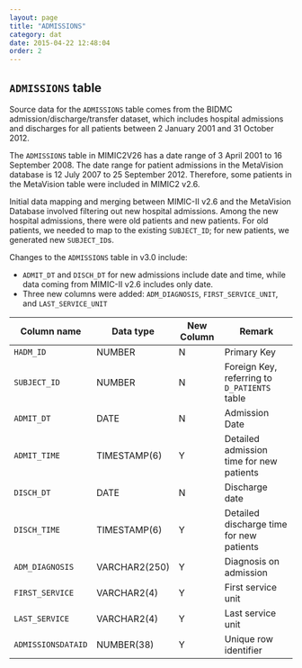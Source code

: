 ```yaml
---
layout: page
title: "ADMISSIONS"
category: dat
date: 2015-04-22 12:48:04
order: 2
---
```


## ```ADMISSIONS``` table

Source data for the ```ADMISSIONS``` table comes from the BIDMC
admission/discharge/transfer dataset, which includes hospital
admissions and discharges for all patients between 2 January 2001 and
31 October 2012.

The ```ADMISSIONS``` table in MIMIC2V26 has a date range of 3 April 2001 to
16 September 2008. The date range for patient admissions in the MetaVision database is 12 July 2007 to 25 September 2012. Therefore, some patients in the MetaVision table were included in MIMIC2 v2.6.

Initial data mapping and merging between MIMIC-II v2.6 and the MetaVision Database involved filtering out new hospital admissions. Among the new hospital admissions, there were old patients and new patients. For old patients, we needed to map to the existing ```SUBJECT_ID```; for new patients, we generated new ```SUBJECT_ID```s.

Changes to the ```ADMISSIONS``` table in v3.0 include:

- ```ADMIT_DT``` and ```DISCH_DT``` for new admissions include date and time, while data coming from MIMIC-II v2.6 includes only date.
- Three new columns were added: ```ADM_DIAGNOSIS```, ```FIRST_SERVICE_UNIT```, and ```LAST_SERVICE_UNIT```

Column name | Data type | New Column | Remark
--- | --- | --- | ---
```HADM_ID ``` | NUMBER| N | Primary Key
```SUBJECT_ID``` | NUMBER | N | Foreign Key, referring to ```D_PATIENTS``` table
```ADMIT_DT``` | DATE | N | Admission Date
```ADMIT_TIME``` | TIMESTAMP(6) | Y | Detailed admission time for new patients
```DISCH_DT``` | DATE | N | Discharge date
```DISCH_TIME``` | TIMESTAMP(6) | Y | Detailed discharge time for new patients
```ADM_DIAGNOSIS``` | VARCHAR2(250) | Y | Diagnosis on admission
```FIRST_SERVICE``` | VARCHAR2(4) | Y | First service unit
```LAST_SERVICE``` | VARCHAR2(4) | Y | Last service unit
```ADMISSIONSDATAID``` | NUMBER(38) | Y | Unique row identifier


